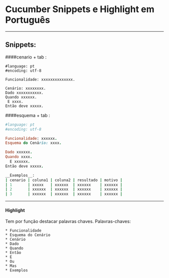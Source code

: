 Cucumber Snippets e Highlight em Português 
==========================================
----
## Snippets:
####cenario + tab :
```
#language: pt
#encoding: utf-8

Funcionalidade: xxxxxxxxxxxxxx.

Cenário: xxxxxxxx.
Dado xxxxxxxxxxx.
Quando xxxxxx.
 E xxxx.
Então deve xxxxx.
```
####esquema + tab :
```ruby
#language: pt
#encoding: utf-8

Funcionalidade: xxxxxx.
Esquema do Cenário: xxxx.

Dado xxxxxx.
Quando xxxx.
  E xxxxxx.
Então deve xxxxx.

__Exemplos__:
| cenario | coluna1 | coluna2 | resultado | motivo |
| 1       | xxxxx   | xxxxxx  | xxxxxx    | xxxxxx |
| 2       | xxxxxx  | xxxxxx  | xxxxxx    | xxxxxx |
| 3       | xxxxxx  | xxxxxx  | xxxxxx    | xxxxxx |
```
----
#### Highlight 

Tem por função destacar palavras chaves.
Palavras-chaves:

    * Funcionalidade
    * Esquema do Cenário
    * Cenário
    * Dado
    * Quando
    * Então
    * E
    * Ou
    * Mas
    * Exemplos
